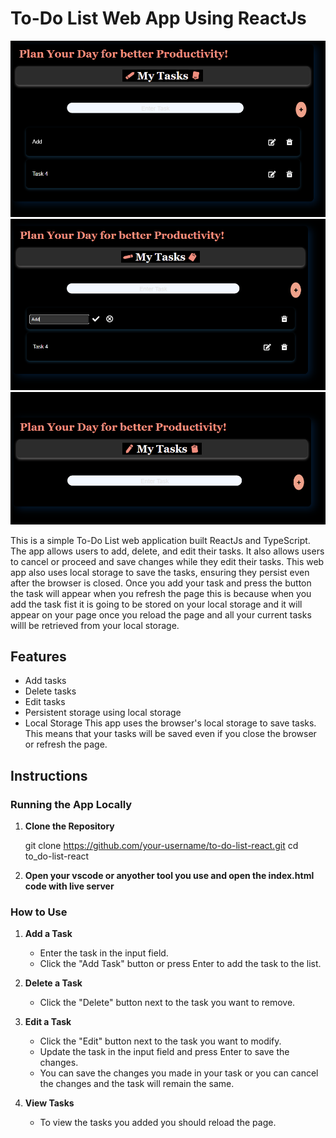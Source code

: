 # To-Do List Web App Using ReactJs

![Description](./To_Do_list_React/Pages/A.png)
![Description](./To_Do_list_React/Pages/B.png)
![Description](./To_Do_list_React/Pages/C.png)




This is a simple To-Do List web application built ReactJs and TypeScript. The app allows users to add, delete, and edit their tasks. It also allows users to cancel or proceed and save changes while they edit their tasks. This web app also uses local storage to save the tasks, ensuring they persist even after the browser is closed.
Once you add your task and press the button the task will appear when you refresh the page this is because when you add the  task fist it is going to be stored on your local storage and it will appear on your page once you reload the page and all your current tasks willl be retrieved from your local storage.

## Features

- Add tasks
- Delete tasks
- Edit tasks
- Persistent storage using local storage
- Local Storage
This app uses the browser's local storage to save tasks. This means that your tasks will be saved even if you close the browser or refresh the page.

## Instructions

### Running the App Locally

1. **Clone the Repository**
   
   git clone https://github.com/your-username/to-do-list-react.git
   cd to_do-list-react
2. **Open your vscode or anyother tool you use and open the index.html code with live server**

### How to Use

1. **Add a Task**
   - Enter the task in the input field.
   - Click the "Add Task" button or press Enter to add the task to the list.

2. **Delete a Task**
   - Click the "Delete" button next to the task you want to remove.

3. **Edit a Task**
   - Click the "Edit" button next to the task you want to modify.
   - Update the task in the input field and press Enter to save the changes.
   - You can save the changes you made in your task or you can cancel the changes and the task will remain the same.

4. **View Tasks**
   - To view the tasks you added you should reload the page.


